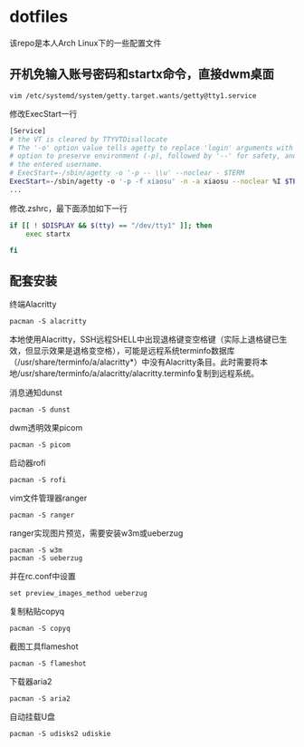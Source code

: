 # dotfiles

该repo是本人Arch Linux下的一些配置文件

## 开机免输入账号密码和startx命令，直接dwm桌面

```shell
vim /etc/systemd/system/getty.target.wants/getty@tty1.service
```

修改ExecStart一行

```sh
[Service]
# the VT is cleared by TTYVTDisallocate
# The '-o' option value tells agetty to replace 'login' arguments with an
# option to preserve environment (-p), followed by '--' for safety, and then
# the entered username.
# ExecStart=-/sbin/agetty -o '-p -- \\u' --noclear - $TERM
ExecStart=-/sbin/agetty -o '-p -f xiaosu' -n -a xiaosu --noclear %I $TERM
...
```

修改.zshrc，最下面添加如下一行

```sh
if [[ ! $DISPLAY && $(tty) == "/dev/tty1" ]]; then
	exec startx

fi
```

## 配套安装

终端Alacritty

```shell
pacman -S alacritty
```

本地使用Alacritty，SSH远程SHELL中出现退格键变空格键（实际上退格键已生效，但显示效果是退格变空格），可能是远程系统terminfo数据库（/usr/share/terminfo/a/alacritty*）中没有Alacritty条目。此时需要将本地/usr/share/terminfo/a/alacritty/alacritty.terminfo复制到远程系统。

消息通知dunst

```shell
pacman -S dunst
```

dwm透明效果picom

```shell
pacman -S picom
```

启动器rofi

```shell
pacman -S rofi
```

vim文件管理器ranger

```shell
pacman -S ranger
```
ranger实现图片预览，需要安装w3m或ueberzug
```shell
pacman -S w3m
pacman -S ueberzug
```
并在rc.conf中设置
```shell
set preview_images_method ueberzug
```

复制粘贴copyq

```shell
pacman -S copyq
```

截图工具flameshot

```shell
pacman -S flameshot
```

下载器aria2

```shell
pacman -S aria2
```

自动挂载U盘

```shell
pacman -S udisks2 udiskie
```

